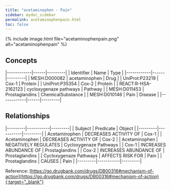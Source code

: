 ```yaml
---
title: "acetaminophen - Pain"
sidebar: mydoc_sidebar
permalink: acetaminophenpain.html
toc: false 
---
```


{% include image.html file="acetaminophenpain.png" alt="acetaminophenpain" %}

## Concepts

|------------|------|---------|
| Identifier | Name | Type    |
|------------|------|---------|
| MESH:D000082 | acetaminophen | Drug |
| UniProt:P23219 | Cox-1 | Protein |
| UniProt:P35354 | Cox-2 | Protein |
| REACT:R-HSA-2162123 | cycloxygenaze pathways | Pathway |
| MESH:D011453 | Prostaglandins | ChemicalSubstance |
| MESH:D010146 | Pain | Disease |
|------------|------|---------|

## Relationships

|---------|-----------|---------|
| Subject | Predicate | Object  |
|---------|-----------|---------|
| Acetaminophen | DECREASES ACTIVITY OF | Cox-1 |
| Acetaminophen | DECREASES ACTIVITY OF | Cox-2 |
| Acetaminophen | NEGATIVELY REGULATES | Cycloxygenaze Pathways |
| Cox-1 | INCREASES ABUNDANCE OF | Prostaglandins |
| Cox-2 | INCREASES ABUNDANCE OF | Prostaglandins |
| Cycloxygenaze Pathways | AFFECTS RISK FOR | Pain |
| Prostaglandins | CAUSES | Pain |
|---------|-----------|---------|

Reference: [https://go.drugbank.com/drugs/DB00316#mechanism-of-action](https://go.drugbank.com/drugs/DB00316#mechanism-of-action){:target="_blank"}